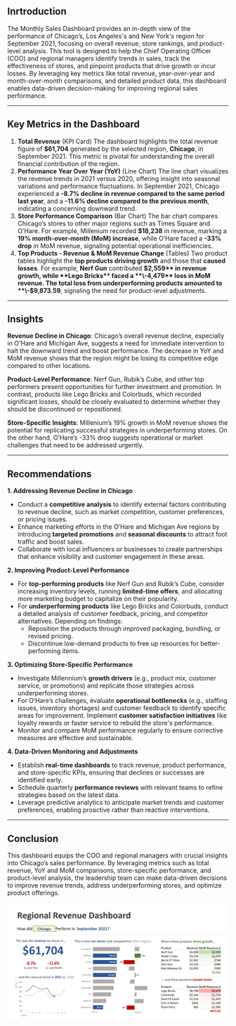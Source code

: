 ## Inrtroduction
The Monthly Sales Dashboard provides an in-depth view of the performance of Chicago’s, Los Angeles's and New York's region for September 2021, focusing on overall revenue, store rankings, and product-level analysis. This tool is designed to help the Chief Operating Officer (COO) and regional managers identify trends in sales, track the effectiveness of stores, and pinpoint products that drive growth or incur losses. By leveraging key metrics like total revenue, year-over-year and month-over-month comparisons, and detailed product data, this dashboard enables data-driven decision-making for improving regional sales performance.

---

## **Key Metrics in the Dashboard**

1. **Total Revenue** (KPI Card)
The dashboard highlights the total revenue figure of **$61,704** generated by the selected region, **Chicago**, in September 2021. This metric is pivotal for understanding the overall financial contribution of the region.
2. **Performance Year Over Year (YoY)** (Line Chart)
The line chart visualizes the revenue trends in 2021 versus 2020, offering insight into seasonal variations and performance fluctuations. In September 2021, Chicago experienced a **\-8.7% decline in revenue compared to the same period last year**, and a **\-11.6% decline compared to the previous month**, indicating a concerning downward trend.
3. **Store Performance Comparison** (Bar Chart)
The bar chart compares Chicago’s stores to other major regions such as Times Square and O’Hare. For example, Millenium recorded **$18,238** in revenue, marking a **19% month-over-month (MoM) increase**, while O’Hare faced a **\-33% drop** in MoM revenue, signaling potential operational inefficiencies.
4. **Top Products - Revenue & MoM Revenue Change** (Tables)
Two product tables highlight the **top products driving growth** and those that **caused losses**. For example, **Nerf Gun** contributed **$2,559** in revenue growth, while **Lego Bricks** faced a **\-4,479** loss in MoM revenue. The total loss from underperforming products amounted to **\-$9,873.59**, signaling the need for product-level adjustments.

---

## **Insights**

**Revenue Decline in Chicago**: Chicago’s overall revenue decline, especially in O'Hare and Michigan Ave, suggests a need for immediate intervention to halt the downward trend and boost performance. The decrease in YoY and MoM revenue shows that the region might be losing its competitive edge compared to other locations.

**Product-Level Performance**: Nerf Gun, Rubik’s Cube, and other top performers present opportunities for further investment and promotion. In contrast, products like Lego Bricks and Colorbuds, which recorded significant losses, should be closely evaluated to determine whether they should be discontinued or repositioned.

**Store-Specific Insights**: Millenium’s 19% growth in MoM revenue shows the potential for replicating successful strategies in underperforming stores. On the other hand, O’Hare’s -33% drop suggests operational or market challenges that need to be addressed urgently.

---
## **Recommendations**
**1. Addressing Revenue Decline in Chicago**
* Conduct a **competitive analysis** to identify external factors contributing to revenue decline, such as market competition, customer preferences, or pricing issues.
* Enhance marketing efforts in the O’Hare and Michigan Ave regions by introducing **targeted promotions** and **seasonal discounts** to attract foot traffic and boost sales.
* Collaborate with local influencers or businesses to create partnerships that enhance visibility and customer engagement in these areas.

**2. Improving Product-Level Performance**

* For **top-performing products** like Nerf Gun and Rubik’s Cube, consider increasing inventory levels, running **limited-time offers**, and allocating more marketing budget to capitalize on their popularity.
* For **underperforming products** like Lego Bricks and Colorbuds, conduct a detailed analysis of customer feedback, pricing, and competitor alternatives. Depending on findings:
    - Reposition the products through improved packaging, bundling, or revised pricing.
    - Discontinue low-demand products to free up resources for better-performing items.

**3. Optimizing Store-Specific Performance**
* Investigate Millennium’s **growth drivers** (e.g., product mix, customer service, or promotions) and replicate those strategies across underperforming stores.
* For O’Hare’s challenges, evaluate **operational bottlenecks** (e.g., staffing issues, inventory shortages) and customer feedback to identify specific areas for improvement. Implement **customer satisfaction initiatives** like loyalty rewards or faster service to rebuild the store's performance.
* Monitor and compare MoM performance regularly to ensure corrective measures are effective and sustainable.

**4. Data-Driven Monitoring and Adjustments**
* Establish **real-time dashboards** to track revenue, product performance, and store-specific KPIs, ensuring that declines or successes are identified early.
* Schedule quarterly **performance reviews** with relevant teams to refine strategies based on the latest data.
* Leverage predictive analytics to anticipate market trends and customer preferences, enabling proactive rather than reactive interventions.

---
## **Conclusion**

This dashboard equips the COO and regional managers with crucial insights into Chicago’s sales performance. By leveraging metrics such as total revenue, YoY and MoM comparisons, store-specific performance, and product-level analysis, the leadership team can make data-driven decisions to improve revenue trends, address underperforming stores, and optimize product offerings.

![](https://github.com/KunLinTsai24/Excel--Toys-Monthly-Sales-Dashboard/blob/main/img/Dashboard.png)
